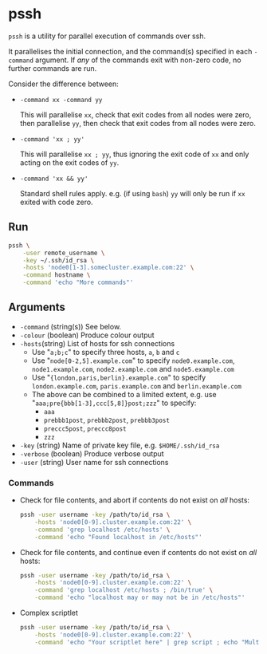 # pssh

`pssh` is a utility for parallel execution of commands over ssh.

It parallelises the initial connection, and the command(s) specified in each
`-command` argument. If _any_ of the commands exit with non-zero code, no
further commands are run.

Consider the difference between:

* `-command xx -command yy`

    This will parallelise `xx`, check that exit codes from all nodes were zero,
    then parallelise `yy`, then check that exit codes from all nodes were zero.
* `-command 'xx ; yy'`

    This will parallelise `xx ; yy`, thus ignoring the exit code of `xx` and
    only acting on the exit codes of `yy`.
* `-command 'xx && yy'`

    Standard shell rules apply. e.g. (if using `bash`) `yy` will only be run if
    `xx` exited with code zero.

## Run

```bash
pssh \
    -user remote_username \
    -key ~/.ssh/id_rsa \
    -hosts 'node0[1-3].somecluster.example.com:22' \
    -command hostname \
    -command 'echo "More commands"'
```

## Arguments

* `-command` (string(s)) See below.
* `-colour` (boolean) Produce colour output
* `-hosts`(string) List of hosts for ssh connections
    * Use "`a;b;c`" to specify three hosts, `a`, `b` and `c`
    * Use "`node[0-2,5].example.com`" to specify `node0.example.com`, `node1.example.com`, `node2.example.com` and `node5.example.com`
    * Use "`{london,paris,berlin}.example.com`" to specify `london.example.com`, `paris.example.com` and `berlin.example.com`
    * The above can be combined to a limited extent, e.g. use "`aaa;pre{bbb[1-3],ccc[5,8]}post;zzz`" to specify:
        * `aaa`
        * `prebbb1post`, `prebbb2post`, `prebbb3post`
        * `preccc5post`, `preccc8post`
        * `zzz`
* `-key` (string) Name of private key file, e.g. `$HOME/.ssh/id_rsa`
* `-verbose` (boolean) Produce verbose output
* `-user` (string) User name for ssh connections

### Commands

* Check for file contents, and abort if contents do not exist on _all_ hosts:

    ```bash
    pssh -user username -key /path/to/id_rsa \
        -hosts 'node0[0-9].cluster.example.com:22' \
        -command 'grep localhost /etc/hosts' \
        -command 'echo "Found localhost in /etc/hosts"'
    ```
* Check for file contents, and continue even if contents do not exist on
    _all_ hosts:

    ```bash
    pssh -user username -key /path/to/id_rsa \
        -hosts 'node0[0-9].cluster.example.com:22' \
        -command 'grep localhost /etc/hosts ; /bin/true' \
        -command 'echo "localhost may or may not be in /etc/hosts"'
    ```
* Complex scriptlet
    ```bash
    pssh -user username -key /path/to/id_rsa \
        -hosts 'node0[0-9].cluster.example.com:22' \
        -command 'echo "Your scriptlet here" | grep script ; echo "Multiple commands are ok."'
    ```
